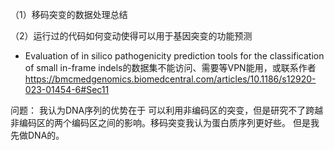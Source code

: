 （1）移码突变的数据处理总结

（2）运行过的代码如何变动使得可以用于基因突变的功能预测







- Evaluation of in silico pathogenicity prediction tools for the classification of small in-frame indels的数据集不能访问、需要等VPN能用，或联系作者
https://bmcmedgenomics.biomedcentral.com/articles/10.1186/s12920-023-01454-6#Sec11




问题：
我认为DNA序列的优势在于 可以利用非编码区的突变，但是研究不了跨越非编码区的两个编码区之间的影响。移码突变我认为蛋白质序列更好些。
但是我先做DNA的。
